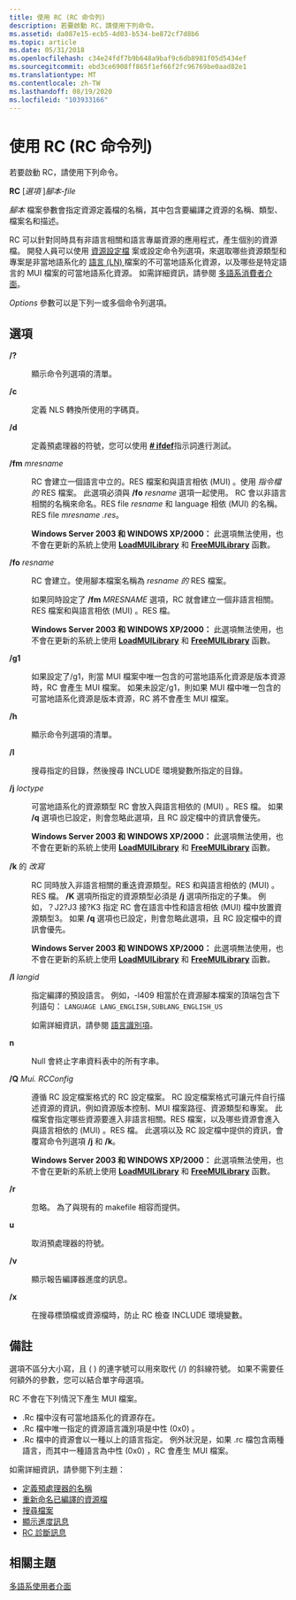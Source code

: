 ```yaml
---
title: 使用 RC (RC 命令列)
description: 若要啟動 RC，請使用下列命令。
ms.assetid: da087e15-ecb5-4d03-b534-be872cf7d8b6
ms.topic: article
ms.date: 05/31/2018
ms.openlocfilehash: c34e24fdf7b9b648a9baf9c6db8981f05d5434ef
ms.sourcegitcommit: ebd3ce6908ff865f1ef66f2fc96769be0aad82e1
ms.translationtype: MT
ms.contentlocale: zh-TW
ms.lasthandoff: 08/19/2020
ms.locfileid: "103933166"
---
```

# <a name="using-rc-the-rc-command-line"></a>使用 RC (RC 命令列)

若要啟動 RC，請使用下列命令。

**RC** \[*選項* \]*腳本-file*

*腳本* 檔案參數會指定資源定義檔的名稱，其中包含要編譯之資源的名稱、類型、檔案名和描述。

RC 可以針對同時具有非語言相關和語言專屬資源的應用程式，產生個別的資源檔。 開發人員可以使用 [資源設定檔](/windows/desktop/Intl/preparing-resources) 案或設定命令列選項，來選取哪些資源類型和專案是非當地語系化的 [語言 (LN) ](/windows/desktop/Intl/mui-resource-management) 檔案的不可當地語系化資源，以及哪些是特定語言的 MUI 檔案的可當地語系化資源。 如需詳細資訊，請參閱 [多語系消費者介面](/windows/desktop/Intl/multilingual-user-interface)。

*Options* 參數可以是下列一或多個命令列選項。

## <a name="options"></a>選項

<dl> <dt>

<span id="__"></span>**/?**
</dt> <dd>

顯示命令列選項的清單。

</dd> <dt>

<span id="_c"></span><span id="_C"></span>**/c**
</dt> <dd>

定義 NLS 轉換所使用的字碼頁。

</dd> <dt>

<span id="_d"></span><span id="_D"></span>**/d**
</dt> <dd>

定義預處理器的符號，您可以使用 [**\# ifdef**](-ifdef.md)指示詞進行測試。

</dd> <dt>

<span id="_fm_mresname"></span><span id="_FM_MRESNAME"></span>**/fm** *mresname*
</dt> <dd>

RC 會建立一個語言中立的。RES 檔案和與語言相依 (MUI) 。使用 *指令檔的* RES 檔案。 此選項必須與 **/fo** *resname* 選項一起使用。 RC 會以非語言相關的名稱來命名。RES file *resname* 和 language 相依 (MUI) 的名稱。RES file *mresname .res*。

**Windows Server 2003 和 WINDOWS XP/2000：** 此選項無法使用，也不會在更新的系統上使用 [**LoadMUILibrary**](/windows/desktop/api/muiload/nf-muiload-loadmuilibrarya) 和 [**FreeMUILibrary**](/windows/desktop/api/muiload/nf-muiload-freemuilibrary) 函數。

</dd> <dt>

<span id="_fo_resname"></span><span id="_FO_RESNAME"></span>**/fo** *resname*
</dt> <dd>

RC 會建立。使用腳本檔案名稱為 *resname* *的* RES 檔案。

如果同時設定了 **/fm** *MRESNAME* 選項，RC 就會建立一個非語言相關。RES 檔案和與語言相依 (MUI) 。RES 檔。

**Windows Server 2003 和 WINDOWS XP/2000：** 此選項無法使用，也不會在更新的系統上使用 [**LoadMUILibrary**](/windows/desktop/api/muiload/nf-muiload-loadmuilibrarya) 和 [**FreeMUILibrary**](/windows/desktop/api/muiload/nf-muiload-freemuilibrary) 函數。

</dd> <dt>

<span id="_g1"></span><span id="_G1"></span>**/g1**
</dt> <dd>

如果設定了/g1，則當 MUI 檔案中唯一包含的可當地語系化資源是版本資源時，RC 會產生 MUI 檔案。 如果未設定/g1，則如果 MUI 檔中唯一包含的可當地語系化資源是版本資源，RC 將不會產生 MUI 檔案。

</dd> <dt>

<span id="_h"></span><span id="_H"></span>**/h**
</dt> <dd>

顯示命令列選項的清單。

</dd> <dt>

<span id="_I"></span><span id="_i"></span>**/I**
</dt> <dd>

搜尋指定的目錄，然後搜尋 INCLUDE 環境變數所指定的目錄。

</dd> <dt>

<span id="_j__loctype"></span><span id="_J__LOCTYPE"></span>**/j** *loctype*
</dt> <dd>

可當地語系化的資源類型 RC 會放入與語言相依的 (MUI) 。RES 檔。 如果 **/q** 選項也已設定，則會忽略此選項，且 RC 設定檔中的資訊會優先。

**Windows Server 2003 和 WINDOWS XP/2000：** 此選項無法使用，也不會在更新的系統上使用 [**LoadMUILibrary**](/windows/desktop/api/muiload/nf-muiload-loadmuilibrarya) 和 [**FreeMUILibrary**](/windows/desktop/api/muiload/nf-muiload-freemuilibrary) 函數。

</dd> <dt>

<span id="_k_overtype"></span><span id="_K_OVERTYPE"></span>**/k** 的 *改寫*
</dt> <dd>

RC 同時放入非語言相關的重迭資源類型。RES 和與語言相依的 (MUI) 。RES 檔。 **/K** 選項所指定的資源類型必須是 **/j** 選項所指定的子集。 例如，？J2?J3 接?K3 指定 RC 會在語言中性和語言相依 (MUI) 檔中放置資源類型3。 如果 **/q** 選項也已設定，則會忽略此選項，且 RC 設定檔中的資訊會優先。

**Windows Server 2003 和 WINDOWS XP/2000：** 此選項無法使用，也不會在更新的系統上使用 [**LoadMUILibrary**](/windows/desktop/api/muiload/nf-muiload-loadmuilibrarya) 和 [**FreeMUILibrary**](/windows/desktop/api/muiload/nf-muiload-freemuilibrary) 函數。

</dd> <dt>

<span id="_l_langid"></span><span id="_L_LANGID"></span>**/l** *langid*
</dt> <dd>

指定編譯的預設語言。 例如，-l409 相當於在資源腳本檔案的頂端包含下列語句： `LANGUAGE LANG_ENGLISH,SUBLANG_ENGLISH_US`

如需詳細資訊，請參閱 [語言識別項](/windows/desktop/Intl/language-identifiers)。

</dd> <dt>

<span id="_n"></span><span id="_N"></span>**n**
</dt> <dd>

Null 會終止字串資料表中的所有字串。

</dd> <dt>

<span id="_q_Mui.RCConfig"></span><span id="_q_mui.rcconfig"></span><span id="_Q_MUI.RCCONFIG"></span>**/Q** *Mui. RCConfig*
</dt> <dd>

遵循 RC 設定檔案格式的 RC 設定檔案。 RC 設定檔案格式可讓元件自行描述資源的資訊，例如資源版本控制、MUI 檔案路徑、資源類型和專案。 此檔案會指定哪些資源要進入非語言相關。RES 檔案，以及哪些資源會進入與語言相依的 (MUI) 。RES 檔。 此選項以及 RC 設定檔中提供的資訊，會覆寫命令列選項 **/j** 和 **/k**。

**Windows Server 2003 和 WINDOWS XP/2000：** 此選項無法使用，也不會在更新的系統上使用 [**LoadMUILibrary**](/windows/desktop/api/muiload/nf-muiload-loadmuilibrarya) 和 [**FreeMUILibrary**](/windows/desktop/api/muiload/nf-muiload-freemuilibrary) 函數。

</dd> <dt>

<span id="_r"></span><span id="_R"></span>**/r**
</dt> <dd>

忽略。 為了與現有的 makefile 相容而提供。

</dd> <dt>

<span id="_u"></span><span id="_U"></span>**u**
</dt> <dd>

取消預處理器的符號。

</dd> <dt>

<span id="_v"></span><span id="_V"></span>**/v**
</dt> <dd>

顯示報告編譯器進度的訊息。

</dd> <dt>

<span id="_x"></span><span id="_X"></span>**/x**
</dt> <dd>

在搜尋標頭檔或資源檔時，防止 RC 檢查 INCLUDE 環境變數。

</dd> </dl>

## <a name="remarks"></a>備註

選項不區分大小寫，且 ( ) 的連字號可以用來取代 (/) 的斜線符號。 如果不需要任何額外的參數，您可以結合單字母選項。

RC 不會在下列情況下產生 MUI 檔案。

-   .Rc 檔中沒有可當地語系化的資源存在。
-   .Rc 檔中唯一指定的資源語言識別項是中性 (0x0) 。
-   .Rc 檔中的資源會以一種以上的語言指定。 例外狀況是，如果 .rc 檔包含兩種語言，而其中一種語言為中性 (0x0) ，RC 會產生 MUI 檔案。

如需詳細資訊，請參閱下列主題：

-   [定義預處理器的名稱](defining-names-for-the-preprocessor.md)
-   [重新命名已編譯的資源檔](renaming-the-compiled-resource-file.md)
-   [搜尋檔案](searching-for-files.md)
-   [顯示進度訊息](displaying-progress-messages.md)
-   [RC 診斷訊息](rc-diagnostic-messages.md)

## <a name="related-topics"></a>相關主題

<dl> <dt>

[多語系使用者介面](/windows/desktop/Intl/multilingual-user-interface)
</dt> </dl>

 

 